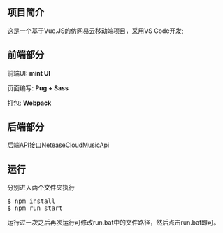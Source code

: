 <h2>项目简介</h2>
这是一个基于Vue.JS的仿网易云移动端项目，采用VS Code开发;

<h2>前端部分</h2>
<p>前端UI: <strong>mint UI</strong></p>
<p>页面编写: <strong> Pug + Sass </strong></p>
<p>打包: <strong>Webpack</strong></p>


<h2>后端部分</h2>
后端API接口<a href="https://binaryify.github.io/NeteaseCloudMusicApi/#/">NeteaseCloudMusicApi</a>

<h2>运行</h2>
分别进入两个文件夹执行
<pre>$ npm install
$ npm run start
</pre>

运行过一次之后再次运行可修改run.bat中的文件路径，然后点击run.bat即可。

